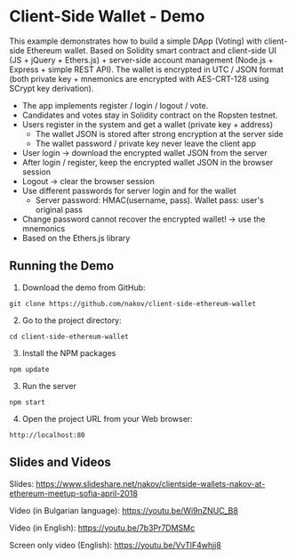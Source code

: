 # Client-Side Wallet - Demo

This example demonstrates how to build a simple DApp (Voting) with client-side Ethereum wallet. Based on Solidity smart contract and client-side UI (JS + jQuery + Ethers.js) + server-side account management (Node.js + Express + simple REST API). The wallet is encrypted in UTC / JSON format (both private key + mnemonics are encrypted with AES-CRT-128 using SCrypt key derivation).
 - The app implements register / login / logout / vote.
 - Candidates and votes stay in Solidity contract on the Ropsten testnet.
 - Users register in the system and get a wallet (private key + address)
    - The wallet JSON is stored after strong encryption at the server side
    - The wallet password / private key never leave the client app
 - User login -> download the encrypted wallet JSON from the server
 - After login / register, keep the encrypted wallet JSON in the browser session
 - Logout -> clear the browser session
 - Use different passwords for server login and for the wallet
    - Server password: HMAC(username, pass). Wallet pass: user's original pass
 - Change password cannot recover the encrypted wallet! -> use the mnemonics
 - Based on the Ethers.js library
 
## Running the Demo

1. Download the demo from GitHub:
```
git clone https://github.com/nakov/client-side-ethereum-wallet
```

2. Go to the project directory:
```
cd client-side-ethereum-wallet
```

3. Install the NPM packages
```
npm update
```

3. Run the server
```
npm start
```

4. Open the project URL from your Web browser:
```
http://localhost:80
```

## Slides and Videos

Slides: https://www.slideshare.net/nakov/clientside-wallets-nakov-at-ethereum-meetup-sofia-april-2018

Video (in Bulgarian language): https://youtu.be/Wi9nZNUC_B8

Video (in English): https://youtu.be/7b3Pr7DMSMc

Screen only video (English): https://youtu.be/VvTlF4whjj8
